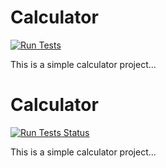 # Calculator

[![Run Tests](https://img.shields.io/badge/Run%20Tests-Click%20Here-brightgreen)](../../actions/workflows/pytest.yml)

This is a simple calculator project...

# Calculator

[![Run Tests Status](https://github.com/gauravpatel67/calculator/actions/workflows/pytest.yml/badge.svg)](../../actions/workflows/pytest.yml)

This is a simple calculator project...
